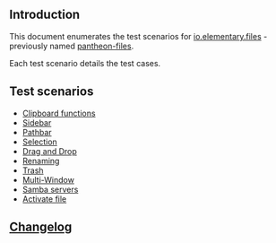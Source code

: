 ## Introduction 

This document enumerates the test scenarios for [io.elementary.files](https://github.com/elementary/files) - previously named [pantheon-files](https://launchpad.net/pantheon-files).

Each test scenario details the test cases.

## Test scenarios 
  - [Clipboard functions](copy-and-paste.md)   
  - [Sidebar](sidebar.md)   
  - [Pathbar](pathbar.md)
  - [Selection](selection.md)    
  - [Drag and Drop](dnd.md)   
  - [Renaming](rename.md)  
  - [Trash](trash.md)
  - [Multi-Window](multiwindow.md)   
  - [Samba servers](samba-servers.md)
  - [Activate file](activate.md)
  
## [Changelog](CHANGELOG.md) 

